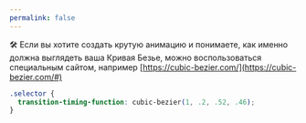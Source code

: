 ```yaml
---
permalink: false
---
```


🛠 Если вы хотите создать крутую анимацию и понимаете, как именно должна выглядеть ваша Кривая Безье, можно воспользоваться специальным сайтом, например [https://cubic-bezier.com/](https://cubic-bezier.com/#)

```css
.selector {
  transition-timing-function: cubic-bezier(1, .2, .52, .46);
}
```
